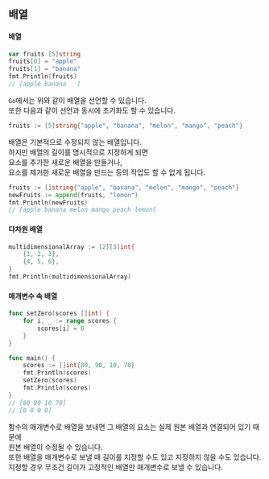 ## 배열  

#### 배열  
```go
var fruits [5]string
fruits[0] = "apple"
fruits[1] = "banana"
fmt.Println(fruits)
// [apple banana   ]
```
`Go`에서는 위와 같이 배열을 선언할 수 있습니다.  
또한 다음과 같이 선언과 동시에 초기화도 할 수 있습니다.  
```go
fruits := [5]string{"apple", "banana", "melon", "mango", "peach"}
```
배열은 기본적으로 수정되지 않는 배열입니다.  
하지만 배열의 길이를 명시적으로 지정하게 되면  
요소를 추가한 새로운 배열을 만들거나,  
요소를 제거한 새로운 배열을 만드는 등의 작업도 할 수 없게 됩니다.  
```go
fruits := []string{"apple", "banana", "melon", "mango", "peach"}
newFruits := append(fruits, "lemon")
fmt.Println(newFruits)
// [apple banana melon mango peach lemon]
```

#### 다차원 배열  
```go
multidimensionalArray := [2][3]int{
    {1, 2, 3},
    {4, 5, 6},
}
fmt.Println(multidimensionalArray)
```

#### 매개변수 속 배열  
```go
func setZero(scores []int) {
    for i, _ := range scores {
        scores[i] = 0
    }
}

func main() {
    scores := []int{80, 90, 10, 70}
    fmt.Println(scores)
    setZero(scores)
    fmt.Println(scores)
}
// [80 90 10 70]
// [0 0 0 0]
```
함수의 매개변수로 배열을 보내면 그 배열의 요소는 실제 원본 배열과 연결되어 있기 때문에  
원본 배열이 수정될 수 있습니다.  
또한 배열을 매개변수로 보낼 때 길이를 지정할 수도 있고 지정하지 않을 수도 있습니다.  
지정할 경우 무조건 길이가 고정적인 배열만 매개변수로 보낼 수 있습니다.  
